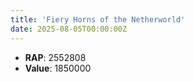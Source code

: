 ```yaml
---
title: 'Fiery Horns of the Netherworld'
date: 2025-08-05T00:00:00Z
---
```

- **RAP**: 2552808
- **Value**: 1850000
